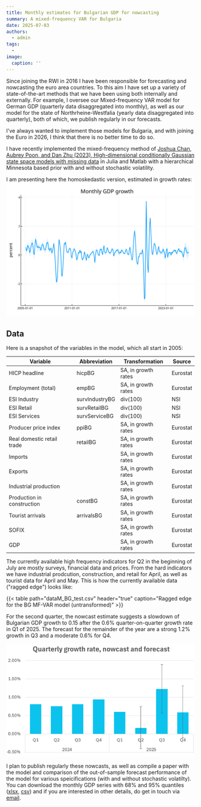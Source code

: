 ```yaml
---
title: Monthly estimates for Bulgarian GDP for nowcasting
summary: A mixed-frequency VAR for Bulgaria
date: 2025-07-03
authors:
  - admin
tags:
  - 
image:
  caption: ''
---
```


Since joining the RWI in 2016 I have been responsible for forecasting and nowcasting the euro area countries. To this aim I have set up a variety of state-of-the-art methods that we have been using both internally and externally. For example, I oversee our Mixed-frequency VAR model for German GDP (quarterly data disaggregated into monthly), as well as our model for the state of Northrheine-Westfalia (yearly data disaggregated into quarterly), both of which, we publish regularly in our forecasts.

I've always wanted to implement those models for Bulgaria, and with joining the Euro in 2026, I think that there is no better time to do so.

I have recently implemented the mixed-frequency method of [Joshua Chan, Aubrey Poon, and Dan Zhu (2023), High-dimensional conditionally Gaussian state space models with missing data](https://www.sciencedirect.com/science/article/pii/S0304407623001628?via%3Dihub) in Julia and Matlab with a hierarchical Minnesota based prior with and without stochastic volatility. 

I am presenting here the homoskedastic version, estimated in growth rates:
![Monthly estimates for Bulgarian GDP in growth rates](BGMFVAR_250703.svg "Monthly estimates for Bulgarian GDP in growth rates")



## Data

Here is a snapshot of the variables in the model, which all start in 2005:

| **Variable**      | **Abbreviation** | **Transformation** | **Source** |
|----------------------------|---------------------------|-----------------------------|---------------------|
| HICP headline              | hicpBG                    | SA, in growth rates         | Eurostat            |
| Employment (total)         | empBG                     | SA, in growth rates         | Eurostat            |
| ESI Industry               | survIndustryBG            | div(100)                    | NSI                 |
| ESI Retail                 | survRetailBG              | div(100)                    | NSI                 |
| ESI Services               | survServiceBG             | div(100)                    | NSI                 |
| Producer price index       | ppiBG                     | SA, in growth rates         | Eurostat            |
| Real domestic retail trade | retailBG                  | SA, in growth rates         | Eurostat            |
| Imports                    |                           | SA, in growth rates         | Eurostat            |
| Exports                    |                           | SA, in growth rates         | Eurostat            |
| Industrial production      |                           | SA, in growth rates         | Eurostat            |
| Production in construction | constBG                   | SA, in growth rates         | Eurostat            |
| Tourist arrivals           | arrivalsBG                | SA, in growth rates         | Eurostat            |
| SOFIX                      |                           | SA, in growth rates         | Eurostat            |
| GDP                        |                           | SA, in growth rates         | Eurostat            |


The currently available high frequency indicators for Q2 in the beginning of July are mostly surveys, financial data and prices. From the hard indicators we have industrial prodcution, construction, and retail for April, as well as tourist data for April and May. This is how the currently available data ("ragged edge") looks like:

{{< table path="dataM_BG_test.csv" header="true" caption="Ragged edge for the BG MF-VAR model (untransformed)" >}}

For the second quarter, the nowcast estimate suggests a slowdown of Bulgarian GDP growth to 0.15 after the 0.6% quarter-on-quarter growth rate in Q1 of 2025. The forecast for the remainder of the year are a strong 1.2% growth in Q3 and a moderate 0.6% for Q4.

![Quarterly growth rate estimates](QoQ.png "caption")


I plan to publish regularly these nowcasts, as well as compile a paper with the model and comparison of the out-of-sample forecast performance of the model for various speicifications (with and without stochastic volatilty). You can download the monthly GDP series with 68% and 95% quantiles ([xlsx](BGMFVAR_250703.xlsx), [csv](BGMFVAR_250703.csv)) and if you are interested in other details, do get in touch via [email](mailto:boris.blagov@rwi-essen.de).



